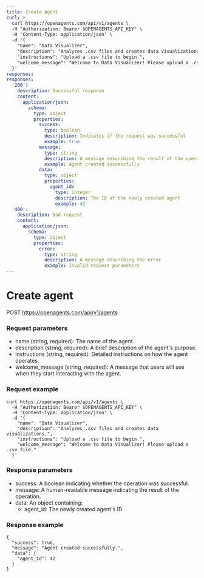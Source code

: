 ```yaml
---
title: Create Agent
curl: >
  curl https://openagents.com/api/v1/agents \
  -H "Authorization: Bearer $OPENAGENTS_API_KEY" \
  -H 'Content-Type: application/json' \
  -d '{
    "name": "Data Visualizer",
    "description": "Analyzes .csv files and creates data visualizations.",
    "instructions": "Upload a .csv file to begin.",
    "welcome_message": "Welcome to Data Visualizer! Please upload a .csv file."
  }'
responses:
responses:
  '200':
    description: Successful response
    content:
      application/json:
        schema:
          type: object
          properties:
            success:
              type: boolean
              description: Indicates if the request was successful
              example: true
            message:
              type: string
              description: A message describing the result of the operation
              example: Agent created successfully
            data:
              type: object
              properties:
                agent_id:
                  type: integer
                  description: The ID of the newly created agent
                  example: 42
  '400':
    description: Bad request
    content:
      application/json:
        schema:
          type: object
          properties:
            error:
              type: string
              description: A message describing the error
              example: Invalid request parameters
---
```


# Create agent

POST https://openagents.com/api/v1/agents

### Request parameters
* name (string, required): The name of the agent.
* description (string, required): A brief description of the agent's purpose.
* instructions (string, required): Detailed instructions on how the agent operates.
* welcome_message (string, required): A message that users will see when they start interacting with the agent.

### Request example

```shell
curl https://openagents.com/api/v1/agents \
  -H "Authorization: Bearer $OPENAGENTS_API_KEY" \
  -H 'Content-Type: application/json' \
  -d '{
    "name": "Data Visualizer",
    "description": "Analyzes .csv files and creates data visualizations.",
    "instructions": "Upload a .csv file to begin.",
    "welcome_message": "Welcome to Data Visualizer! Please upload a .csv file."
  }'
```

### Response parameters
* success: A boolean indicating whether the operation was successful.
* message: A human-readable message indicating the result of the operation.
* data: An object containing:
  * agent_id: The newly created agent's ID

### Response example

```shell
{
  "success": true,
  "message": "Agent created successfully.",
  "data": {
    "agent_id": 42
  }
}
```
